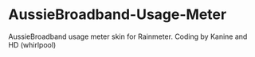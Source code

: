 # AussieBroadband-Usage-Meter
AussieBroadband usage meter skin for Rainmeter. Coding by Kanine and HD (whirlpool)
